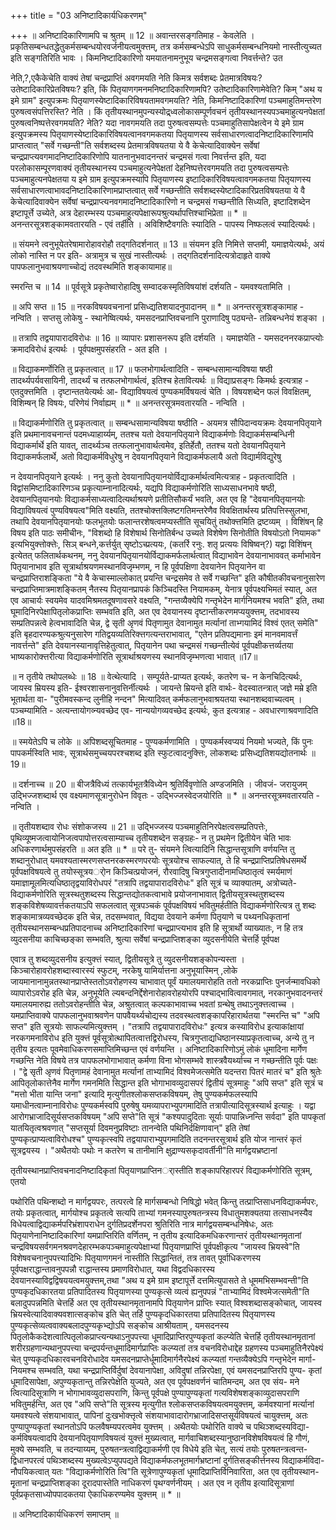 +++
title = "03 अनिष्टादिकार्यधिकरणम्"

+++
॥ अनिष्टादिकारिणामपि च श्रुतम् ॥ 12 ॥ अवान्तरसङ्गतिमाह - केवलेति । प्रकृतिसम्बन्धतद्धेतुकर्मसम्बन्धयोरवर्जनीयत्वमुक्त्तम्, तत्र कर्मसम्बन्धेऽपि साधुकर्मसम्बन्धनियमो नास्तीत्युच्यत इति सङ्गतिरिति भावः । किमनिष्टादिकारिणो यमयातनामनुभूय चन्द्रमसङ्गत्वा निवर्त्तन्ते? उत

नेति,?,एकैकेचेति वाक्यं तेषां चन्द्रप्राप्तिं अवगमयति नेति किमत्र सर्वशब्दः प्रेतमात्रविषयः? उतेष्टादिकारिप्रेतविषयः? इति, किं पितृयाणगमनमनिष्टादिकारिणामपि? उतेष्टादिकारिणामेवेति? किम् "अथ य इमे ग्राम" इत्युपक्रमः पितृयाणस्येष्टादिकारिविषयतामवगमयति? नेति, किमनिष्टादिकारिणां पञ्चमाहुतिमन्तरेण पुरुषत्वसंपत्तिरस्ति? नेति । किं तृतीयस्थानमुपन्यस्योद्र्ध्वलोकासम्पूर्णवचनं तृतीयस्थानस्यपञ्चमाहुत्यनपेक्षतां पुरुषत्वनिष्पत्तेरवगमयति? नेति? यदा नावगमयति तदा पुरुषत्वसम्पत्तेः पञ्चमाहुतिसापेक्षत्वेन ये इमे ग्राम इत्युपक्रमस्य पितृयाणस्येष्टादिकारिविषयत्वानवगमकतया पितृयाणस्य सर्वसाधारणत्वादनिष्टादिकारिणामपि प्राप्तत्वात् "सर्वे गच्छन्ती"ति सर्वशब्दस्य प्रेतमात्रविषयतया ये वै केचेत्यादिवाक्येन सर्वेषां चन्द्रप्राप्त्यवगमादनिष्टादिकारिणोपि यातनानुभवादनन्तरं चन्द्रमसं गत्वा निवर्त्तन्त इति, यदा परलोकासम्पूरणवाक्यं तृतीयस्थानस्य पञ्चमाहुत्यनेपेक्षतां देहनिष्पत्तेरवगमयति तदा पुरुषत्वसम्पत्तेः पञ्चमाहुत्यनपेक्षतया य इमे ग्राम इत्युपक्रमस्यापि पितृयाणस्य इष्टादिकारिविषयत्वावगमकतया पितृयाणस्य सर्वसाधारणत्वाभावदनिष्टादिकारिणामप्राप्तत्वात् सर्वे गच्छन्तीति सर्वशब्दस्येष्टादिकारिप्रतविषयतया ये वै केचेत्यादिवाक्येन सर्वेषां चन्द्रप्राप्त्यनवगमादनिष्टादिकारिणो न चन्द्रमसं गच्छन्तीति सिध्यति, इष्टादिशब्देन इष्टापूर्त्ते उच्येते, अत्र देहारम्भस्य पञ्चमाहुत्यपेक्षारूपश्रुत्यर्थापत्तिश्चाभिप्रेता ॥ * ॥ अनन्तरसूत्रशङ्कामवतारयति - एवं तर्हीति । अविशिष्टैवगतिः स्यादिति - पापस्य निष्फलत्वं स्यादित्यर्थः।

॥ संयमने त्वनुभूयेतरेषामारोहावरोहौ तद्गतिदर्शनात् ॥ 13 ॥ संयमन इति निमित्ते सप्तमी, यमाज्ञयेत्यर्थः, अयं लोको नास्ति न पर इति- अत्रामुत्र च सुखं नास्तीत्यर्थः । तद्गतिदर्शनादित्यत्रोदाहृते वाक्ये पापफलानुभवाश्रयणाच्चोद्यं तदवस्थमिति शङ्कायामाह॥

स्मरन्ति च ॥ 14 ॥ पूर्वसूत्रे प्रकृतेष्वारोहादिषु सम्वादकस्मृतिविषयांशं दर्शयति - यमवश्यतामिति ।

॥ अपि सप्त ॥ 15 ॥ नरकविषयवचनानां प्रसिध्द्यतिशयादनुपादानम् ॥ * ॥ अनन्तरसूत्रशङ्कामाह - नन्विति । सप्तसु लोकेषु - स्थानेष्वित्यर्थः, यमसदनप्राप्तिवचनानि पुराणादिषु पठ्यन्ते- तन्निबन्धनेयं शङ्का ।

॥ तत्रापि तद्वयापारादविरोधः ॥ 16 ॥ व्यापारः प्रशासनरूप इति दर्शयति । यमाज्ञयेति - यमसदननरकप्राप्त्योः क्रमादविरोधं इत्यर्थः । पूर्वपक्षमुपसंहरति - अत इति ।

॥ विद्याकमर्णोरिति तु प्रकृतत्वात् ॥ 17 ॥ फलभोगार्थत्वादिति - सम्बन्धसामान्यविषया षष्ठी तादर्थ्यपर्यवसायिनी, तादर्थ्यं च तत्फलभोगार्थत्वं, इतिश्च हेतावित्यर्थः ॥ विद्याप्रसङ्गः किमर्थः इत्यत्राह - एतदुक्त्तमिति । दृष्टान्ततयेत्यर्थः आ- विद्याविषयत्वं पुण्यकमर्विषयत्वं चेति । विषयशब्देन फलं विवक्षितम्, विशिम्षन् हि विषयः, परिणेयं निर्वाह्यम् ॥ * ॥ अनन्तरसूत्रमवतारयति - नन्विति ।

॥ विद्याकर्मणोरिति तु प्रकृतत्वात् ॥ सम्बन्धसामान्यविषया षष्ठीति - अयमत्र सौपिदान्वयक्रमः देवयानपितृयाने इति प्रथमानावचनान्तं पदमध्याहार्य्यम्, ततश्च यतो देवयानपितृयाने विद्याकर्मणोः विद्याकर्मसम्बन्धिनी विद्याकर्मार्थे इति यावत्, तादर्थ्यञ्च तत्फलानुभावार्थत्वमेव, इतिर्हेतौ, ततश्च यतो देवयानपितृयाने विद्याकमर्फलार्थे, अतो विद्याकर्मविधुरेषु न देवयानपितृयाने विद्याकर्मफलायै अतो विद्यार्मविद्युरेषु

न देवयानपितृयाने इत्यर्थः । ननु कुतो देवयानापितृयानयोर्विद्याकर्मार्थत्वमित्यत्राह - प्रकृतत्वादिति । विद्वांसमिष्टादिकारिणञ्च प्रकृत्याम्नानादित्यर्थः, यद्यपि विद्याकर्मणोरिति साध्यसाधनभावे षष्ठी, देवयानपितृयानयोः विद्याकर्मसाध्यत्वादित्यर्थाश्रयणे प्रतीतिसौकर्यं भवति, अत एव हि "देवयानपितृयानयोः विद्याविषयत्वं पुण्यविषयत्व"मिति वक्ष्यति, ततश्चोक्त्तक्लिष्टगतिमन्तरेणैव विवक्षितार्थस्य प्रतिपत्तिस्सुलभा, तथापि देवयानपितृयानयोः फलभूतयोः फलान्तरशेषत्वमप्यस्तीति सूचयितुं तथोक्त्तमिति द्रष्टव्यम् । विशिंषन् हि विषय इति पाठः समीचीनः, "विशब्दो हि विशेषार्थ सिनोतिर्बन्ध उच्यते विशेषेण सिनोतीति विषयोऽतो नियामक" इत्यभियुक्त्तोक्त्तेः, सिञ् बन्धने,कर्त्तर्युत् सृष्टोऽच्प्रत्ययः, (कतर्रि रनुः. शतृ प्रत्ययः विषिष्वन्?) यद्वा विशिंषन् इत्येतत् फलितार्थकथनम्, ननु देवयानपितृयानयोर्विद्याकमर्फलार्थत्वात् विद्याभावेन देवयानाभाववत् कर्माभावेन पितृयानाभाव इति सूत्रार्थाश्रयणमस्थानविजृम्भणम्, न हि पूर्वपक्षिणा देवयानेन पितृयानेन वा चन्द्रप्राप्तिराशङ्किता "ये वै केचास्माल्लोकात् प्रयन्ति चन्द्रसमेव ते सर्वे गच्छन्ति" इति कौषीतकीवचनानुसारेण चन्द्रप्राप्तिमात्रमाशङ्कितम् नैतस्य पितृयानप्रापकं किञ्चिदस्ति नियामकम्, येनात्र पूर्वपक्ष्यभिमतं स्यात्, अत एव आचार्यः स्वयमेव यादवमिश्रमतदूषणावसरे वक्ष्यति, "गन्तव्यैक्येपि गन्तृभेदेन मार्गनियमश्च भवति" इति, तथा घूमादिनिरपेक्षापितृलोकप्राप्तिः सम्भवति इति, अत एव देवयानस्य दृष्टान्तीकरणमप्ययुक्त्तम्, तदभावस्य सम्प्रतिपन्नत्वे हेत्वभावादिति चेन्न, द्वे सृती अृणवं पितृणामुत देवानामुत मर्त्यानां ताभ्गयामिदं विश्वं एतत् समेति" इति बृहदारण्यकश्रुत्यनुसारेण गतिद्वयव्यतिरिक्त्तगत्यन्तराभावात्, "एतेन प्रतिपद्यमानाः इमं मानवमावर्त्तं नावर्त्तन्ते" इति देवयानस्यानावृत्तिहेतुत्वात्, पितृयानेन पथा चन्द्रमसं गच्छन्तीत्येवं पूर्वपक्षीकत्तर्व्यतया भाष्यकारोक्त्तरीत्या विद्याकर्मणोरिति सूत्रार्थाश्रयणस्य स्थानविजृम्भणत्वा भावात् ॥17॥

॥ न तृतीये तथोपलब्धेः ॥ 18 ॥ वेत्थेत्यादि । सम्पूर्यते-प्राप्यत इत्यर्थः, कतरेण च- न केनचिदित्यर्थः, जायस्व म्रियस्य इति- ईश्वरशासनानुवत्तिर्नीत्यर्थः । जायन्ते म्रियन्ते इति वार्थः- वेदस्वातन्त्रात् जज्ञे मम्रे इति भूतार्थता वा- "पुरीमवस्कन्द लुनीहि नन्दन" मित्यादिवत् कर्मफलानुभवाश्रयतया स्थानशब्दवाच्यत्वम् । पञ्चम्यामिति - अत्यन्तायोगव्न्यवच्छेद एव- नान्ययोगव्यवच्छेद इत्यर्थः, कुत इत्यत्राह - अवधारणाश्रवणादिति ॥18॥

॥ स्मयेतेऽपि च लोके ॥ अपिशब्दसूचितमाह - पुण्यकर्मणामिति । पुण्यकर्मस्वप्ययं नियमो भज्यते, किं पुनः पापकर्मस्विति भावः, सूत्रार्थसमुच्चयपरश्चशब्द इति स्फुटत्वादनुक्त्तिः, लोकशब्दः प्रसिध्द्यतिशयद्योतनार्थः ॥19॥

॥ दर्शनाच्च ॥ 20 ॥ बीजत्रैविध्यं तत्कार्यभूतत्रैविध्येन श्रुतिर्विवृणोति अण्डजमिति । जीवजं- जरायुजम् उद्भिज्जशब्दार्थ एव वक्ष्यमाणसूत्रानुरोधेन विवृतः - उद्भिज्जस्वेदजयोरिति ॥ * ॥ अनन्तरसूत्रमवतारयति - नन्विति ।

॥ तृतीयशब्दाव रोधः संशोकजस्य ॥ 21 ॥ उद्भिज्जस्य पञ्चमाहुतिनिरपेक्षत्वसम्प्रतिपत्तेः, पृथिव्यूष्मजत्वायोनिजत्वपापोत्तरत्वसाम्याच्च तृतीयशब्देन सङ्ग्रहः- न तु प्रथमेन द्वितीयेन चेति भावः अधिकरणार्थमुपसंहरति ॥ अत इति ॥ * ॥ परे तु- संयमने त्वित्यादिनि सिद्धान्तसूत्राणि वर्णयन्ति तु शब्दानुरोधात् यमवश्यतास्मरणसप्तनरकस्मरणपरयोः सूत्रयोश्च साफल्यात्, ते हि चन्द्रप्राप्तिप्रतिषेधसमर्थे पूर्वपक्षविषयत्वे तु तयोस्सूत्रयर्ोन किञ्चित्प्रयोजनं, रौरवादिषु चित्रगुप्तादीनामधिष्ठातृत्वं स्मर्यमाणं यमाज्ञामूलमित्यधिष्ठातृद्वयाविरोधपरं "तत्रापि तद्वयापारादविरोधः" इति सूत्रं च व्याक्यातम्, अत्रोच्यते- विद्याकर्मणोरिति सूत्रस्थतुशब्दस्य सिद्धान्तद्योतकत्वाभावे प्रयोजनाभावात् द्वितीयसूत्रस्थतुशब्दस्य शङ्कविशेषव्यावर्त्तकतयाऽपि सफलत्वात् सूत्रपञ्चकं पूर्वपक्षविषयं भवितुमर्हतीति विद्याकर्मणोरित्यत्र तु शब्दः शङ्कामात्रव्यवच्छेदक इति चेन्न, तदसम्भवात्, विद्यया देवयाने कर्मणा पितृयाणे च पथ्यनधिकृतानां तृतीयस्थानसम्बन्धप्रतिपादनाच्च अनिष्टादिकारिणां चन्द्रप्राप्त्यभाव इति हि सूत्रार्थो व्याख्यातः, न हि तत्र व्युदसनीया काचिच्छङ्का सम्भवति, श्रुत्या सर्वेषां चन्द्रप्राप्तिशङ्का व्युदसनीयेति चेत्तर्हि पूर्वपक्ष

एवात्र तु शब्दव्युदसनीय इत्युक्त्तं स्यात्, द्वितीयसूत्रे तु व्युदसनीयशङ्कोपन्यस्ता । किञ्चारोहावरोहशब्दास्वारस्यं स्फुटम्, नरकेषु यामिर्यात्तना अनुभूयास्मिन् ,लोके जायमानानामुन्नतस्थानप्राप्तेस्ततोऽवरोहणस्य चाभावात् पूर्वं यमालयमारोहति ततो नरकप्राप्तिः पुनर्जन्मावधिको व्यापारोऽवरोह इति चेन्न, अनुभूयेति ल्यबन्दनिर्द्देशेनारोहावरोहयोरपि पश्चाद्भावित्वावगमात्, नरकानुभवादनन्तरं यमालयमारुह्य ततोऽवरोहन्तीति चेन्न, अश्रुतत्वात् कल्पकाभावाच्च भवतां ग्रन्थेषु तथाऽनुक्त्तत्वाच्च । यमप्राप्तिवाक्ये पापफलानुभवाश्रवणेन पापवैयर्थ्यचोद्यस्य तदवस्थत्वशङ्कापरिहारार्थतया "स्मरन्ति च" "अपि सप्त" इति सूत्रयोः साफल्यमित्युक्त्तम् । "तत्रापि तद्वयापारादविरोधः" इत्यत्र कस्याविरोध इत्याकांक्षायां नरकगमनाविरोध इति युक्त्तं पूर्वसूत्रोत्थापितत्वात्तद्विरोधस्य, चित्रगुप्ताद्यधिष्ठानस्याप्रकृतत्वाच्च, अन्ये तु न तृतीय इत्यतः पूवमेवाधिकरणसमाप्तिमिच्छन्त एवं वर्णयन्ति । अनिष्टादिकारिणोऽमुं लोकं धूमादिना मार्गेण गच्छन्ति नेति विषये तत्र पापफलभोगाभावात् कर्मणा विना भोगसम्भवे शास्त्रवैयर्थ्याच्च न गच्छन्तीति पूर्वः पक्षः । "द्वे सृती अृणवं पितृणामहं देवानामुत मर्त्यानां ताभ्यामिदं विश्वमेजत्समेति यदन्तरा पितरं मातरं च" इति श्रुतेः आपितृलोकात्तेनैव मार्गेण गमनमिति सिद्धान्त इति भोगाभावव्युदासपरं द्वितीयं सूत्रमाहुः "अपि सप्त" इति सूत्रं च "मत्तो भीता यान्ति जना" इत्यादि मृत्युगीतश्लोकसप्तकविषयम्, तेषु पुण्यकर्मफलस्यापि यमाधीनत्वाम्नानाविरोधः पुण्यकर्मस्वपि पुरुषेषु यमव्यापराभ्युपगमादिति तत्रापीत्यादिसूत्रस्यार्थ इत्याहुः । यद्वा आरोगभ्राजादिसूर्यसप्तकविषयम् "अपि सप्ते"ति सूत्रं "कश्यपादुदिताः सूर्याः पापान्निध्नन्ति सर्वदा" इति पापकृतां यातयितृत्वश्रवणात् "सप्तसूर्या दिवमनुप्रविष्टाः तानन्वेति पथिनिर्दक्षिणावान्" इति तेषां पुण्यकृत्प्राप्यत्वाविरोधश्च" पुण्यकृत्स्वपि तद्वयापाराभ्युपगमादिति तदनन्तरसूत्रार्थ इति योज नान्तरं कृतं सूत्रद्वयस्य । "अथैतयोः पथोः न कतरेण च तानीमानि क्षुद्राण्यसकृदावर्तीनी"ति मार्गद्वयभ्रष्टानां

तृतीयस्थानप्राप्तिवचनादनिष्टादिकृतां पितृयाणप्राप्तिनर्ास्तीति शङ्कापरिहारपरं विद्याकर्मणोरिति सूत्रम्, एतयो

पथोरिति पथिन्शब्दो न मार्गद्वयपरः, तत्परत्वे हि मार्गसम्बन्धो निषिद्धो भवेत् किन्तु तत्प्राप्तिसाधनविद्याकर्मपरः, तयोः प्रकृतत्वात्, मार्गयोश्च प्रकृतत्वे सत्यपि ताभ्यां गमनस्यापुरुषतन्त्रस्य विधातुमशक्यतया तत्साधनस्यैव विधेयत्वाद्विद्याकर्मपरिभ्रंशापराधेन दुर्गतिप्रदर्शेनपरा श्रुतिरिति नात्र मार्गद्वयसम्बन्धनिषेधः, अतः पितृयाणेनानिष्टादिकारिणां यमप्राप्तिरिति वर्णितम्, न तृतीय इत्यादिकमधिकरणान्तरं तृतीयस्थानमृतानां चन्द्रविषयसर्वगमनश्रवणदेहारम्भकपञ्चमाहुत्यपेक्षाभ्यां पितृयाणप्राप्तिं पूर्वपक्षीकृत्य "जायस्व भ्रियस्वे"ति विशेषवचनानुपपत्त्यादिभिः पितृयाणगमनं नास्तीति सिद्धान्तितं, तत्र तावत् पूर्वाधिकरणस्य पूर्वपक्षराद्धान्तावनुपपन्नौ राद्धान्तस्य प्रमाणविरोधात्, यथा विद्वदधिकारस्य देवयानस्याविद्वद्विषययत्वमयुक्त्तम्,तथा "अथ य इमे ग्राम इष्टापूर्त्ते दत्तमित्युपासते ते धूममभिसम्भवन्ती"ति पुण्यकृदधिकारतया प्रतिपादितस्य पितृयाणस्या पुण्यकृत्से व्यत्वं ह्यनुपपन्नं "ताभ्यामिदं विश्वमेजत्समेती"ति बलादुपपन्नमिति चेत्तर्हि अत एव तृतीयस्थानमृतानामपि पितृयाणेन प्राप्तिः स्यात् विश्वशब्दासङ्कोचात्, जायस्व भ्रियस्वेत्यादिवाक्यवशात्सङ्कोच इति चेत् तर्हि पुण्यकृदधिकारतया प्रतिपादितस्य पितृयाणस्य पुण्यकृत्सेव्यत्ववाक्यबलादपुण्यकृभ्द्योऽपि सङ्कोच आश्रीयताम् , यमसदनस्य पितृलोकैकदेशत्वात्पितृलोकप्राप्त्यन्यथाऽनुपपत्त्या धूमादिप्राप्तिरपुण्यकृतां कल्प्येति चेत्तर्हि तृतीयस्थानमृतानां शरीरग्रहणान्यथानुपपत्त्या चन्द्रपर्यन्तधूमादिमार्गप्राप्तिः कल्प्यतां तत्र वचनविरोधाद्देह ग्रहणस्य पञ्चमाहुतिनैरपेक्ष्यं चेत् पुण्यकृदधिकारवचनविरोधादेव यमसदनप्राप्तेर्धूमादिमार्गनैरपेक्ष्यं कल्प्यतां गन्तव्यैक्येऽपि गन्तृभेदेन मार्गा-नियमश्च सम्भवति, यथा चन्द्रप्राप्तिर्विर्दुषां देवयानापेक्षा, अविदुषां तन्निरपेक्षा, एवं यमसदनप्राप्तिरपि पुण्य- कृतां धूमादिसापेक्षा, अपुण्यकृतान्तु तन्निरपेक्षेति युज्यते, अत एव पूर्वपक्षवर्णनं चातिमन्दम्, अत एव संय- मने त्वित्यादिसूत्राणि न भोगाभावव्युदासपराणि, किन्तु पूर्वपक्षे पुण्यापुण्यकृतां गत्यविशेषशङ्काव्युदासपराणि भवितुमर्हन्ति, अत एव "अपि सप्ते"ति सूत्रस्य मृत्युगीत श्लोकसप्तकविषयत्वमयुक्त्तम्, कर्मवश्यानां मर्त्यानां यमवश्यत्वे संशयाभावात्, पापिनां दुःखभोक्त्तृत्वे संशयाभावादारोगभ्राजादिसप्तसूर्यविषयत्वं चायुक्त्तम्, अतः पुण्यापुण्यकृतां स्थानतोऽपि फलवैषम्यपरत्वमेव युक्त्तम् । अथैतयोः पथोरिति वाक्ये च पथिञ्शब्दस्यविद्या-कर्मविषयत्वादपि देवयानपितृयाणविषयत्वं युक्त्तं मुख्यत्वात्, मार्गवाचिशब्दस्यानुष्ठानविशेषविषयत्वं हि गौणं, मुक्ये सम्भवति, च तदन्याय्यम्, पुरुषतन्त्रत्वाद्विद्याकर्मणी एव विधेये इति चेत्, सत्यं तयोः पुरुषतन्त्रत्वन्त-द्विधानपरत्वं पथिञ्शब्दस्य मुख्यत्वेऽप्युपपद्यते विद्याकर्मफलभूतमार्गभ्रष्टानां दुर्गतिसङ्कीर्त्तनस्य विद्याकर्मविदा-नौपयिकत्वात् यतः "विद्याकर्मणोरिति त्वि"ति सूत्रेणापुण्यकृतां धूमादिप्राप्तिर्विनिवारिता, अत एव तृतीयस्थान-मृृतानां चन्द्रप्राप्तिशङ्का दूरादपास्तेति नाधिकरणं पृथग्वर्णनीयम् । अत एव न तृतीय इत्यादिसूत्राणां पूर्वप्रकृतसाध्योपपादकतया ऐकाधिकरण्यमेव युक्त्तम् ॥ * ॥

॥ अनिष्टादिकार्यधिकरणं समाप्तम् ॥

